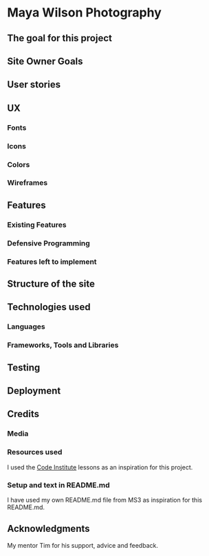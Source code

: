 # Maya Wilson Photography

## The goal for this project

## Site Owner Goals

## User stories

## UX

### Fonts

### Icons

### Colors

### Wireframes

## Features

### Existing Features

### Defensive Programming

### Features left to implement

## Structure of the site

## Technologies used

### Languages

### Frameworks, Tools and Libraries

## Testing

## Deployment

## Credits

### Media

### Resources used

I used the [Code Institute](https://codeinstitute.net/) lessons as an inspiration for this project.

### Setup and text in README.md

I have used my own README.md file from MS3 as inspiration for this README.md.

## Acknowledgments

My mentor Tim for his support, advice and feedback.